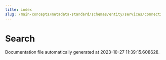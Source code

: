 ```yaml
---
title: index
slug: /main-concepts/metadata-standard/schemas/entity/services/connections/search
---
```


# Search

Documentation file automatically generated at 2023-10-27 11:39:15.608628.
